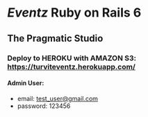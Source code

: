# *Eventz* Ruby on Rails 6
## The Pragmatic Studio

### Deploy to HEROKU with AMAZON S3: <https://turviteventz.herokuapp.com/>

#### Admin User:
- email: test_user@gmail.com
- password: 123456
